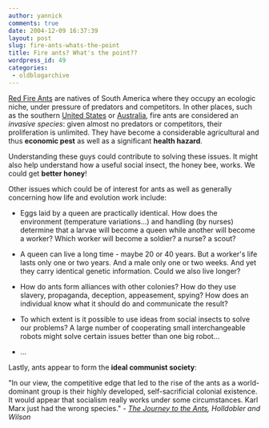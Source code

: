 ```yaml
---
author: yannick
comments: true
date: 2004-12-09 16:37:39
layout: post
slug: fire-ants-whats-the-point
title: Fire ants? What's the point??
wordpress_id: 49
categories:
 - oldblogarchive
---
```


[Red Fire Ants](http://en.wikipedia.org/wiki/Red_Imported_Fire_Ant) are natives of South America where they occupy an ecologic niche, under pressure of predators and competitors. In other places, such as the southern [United States](http://www.invasivespecies.gov/profiles/fireant.shtml) or [Australia](http://www.dpi.qld.gov.au/fireants/), fire ants are considered an _invasive species_: given almost no predators or competitors, their proliferation is unlimited. They have become a considerable agricultural and thus **economic pest** as well as a significant **health hazard**.

Understanding these guys could contribute to solving these issues. It might also help understand how a useful social insect, the honey bee, works. We could get **better honey**!

Other issues which could be of interest for ants as well as generally concerning how life and evolution work include:



	
  * Eggs laid by a queen are practically identical. How does the environment (temperature variations...) and handling (by nurses) determine that a larvae will become a queen while another will become a worker? Which worker will become a soldier? a nurse? a scout?

	
  * A queen can live a long time - maybe 20 or 40 years. But a worker's life lasts only one or two years. And a male only one or two weeks. And yet they carry identical genetic information. Could we also live longer?

	
  * How do ants form alliances with other colonies? How do they use slavery, propaganda, deception, appeasement, spying? How does an individual know what it should do and communicate the result?

	
  * To which extent is it possible to use ideas from social insects to solve our problems? A large number of cooperating small interchangeable robots might solve certain issues better than one big robot...

	
  * ...


Lastly, ants appear to form the **ideal communist society**:

"In our view, the competitive edge that led to the rise of the ants as a world-dominant group is their highly developed, self-sacrificial colonial existence. It would appear that socialism really works under some circumstances. Karl Marx just had the wrong species."
_- [The Journey to the Ants](http://www.amazon.com/exec/obidos/tg/detail/-/0674485262/002-0350044-2478477?v=glance), Holldobler and Wilson_
